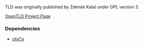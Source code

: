 TLD was originally published by Zdenek Kalal under GPL version 3. 

[OpenTLD Project Page](http://personal.ee.surrey.ac.uk/Personal/Z.Kalal/tld.html)

### Dependencies
* [ofxCv](https://github.com/kylemcdonald/ofxCv)

